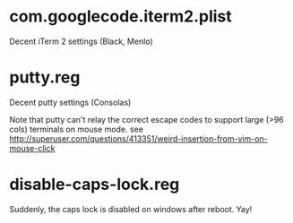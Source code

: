 
# com.googlecode.iterm2.plist

Decent iTerm 2 settings (Black, Menlo)

# putty.reg

Decent putty settings (Consolas)

Note that putty can't relay the correct escape codes to support large (>96
cols) terminals on mouse mode. see
http://superuser.com/questions/413351/weird-insertion-from-vim-on-mouse-click

# disable-caps-lock.reg

Suddenly, the caps lock is disabled on windows after reboot. Yay!

